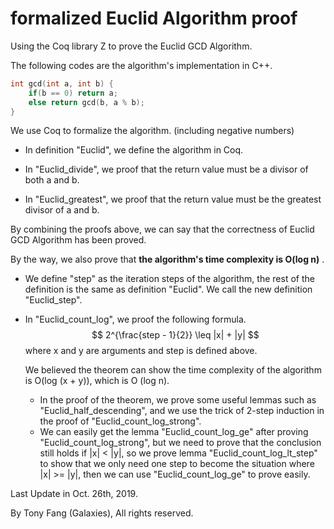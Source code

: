 # formalized Euclid Algorithm proof
Using the Coq library Z to prove the Euclid GCD Algorithm.

The following codes are the algorithm's implementation in C++.

```C++
int gcd(int a, int b) {
    if(b == 0) return a;
    else return gcd(b, a % b);
}
```

We use Coq to formalize the algorithm. (including negative numbers)

- In definition "Euclid", we define the algorithm in Coq.

- In "Euclid_divide", we proof that the return value must be a divisor of both a and b.

- In "Euclid_greatest", we proof that the return value must be the greatest divisor of a and b.

By combining the proofs above, we can say that the correctness of Euclid GCD Algorithm has been proved.

By the way, we also prove that **the algorithm's time complexity is O(log n)** .

- We define "step" as the iteration steps of the algorithm, the rest of the definition is the same as definition "Euclid". We call the new definition "Euclid_step".

- In "Euclid_count_log", we proof the following formula.
  $$
  2^{\frac{step - 1}{2}} \leq |x| + |y|
  $$
  where x and y are arguments and step is defined above.

  We believed the theorem can show the time complexity of the algorithm is O(log (x + y)), which is O (log n).

  - In the proof of the theorem, we prove some useful lemmas such as "Euclid_half_descending", and we use the trick of 2-step induction in the proof of "Euclid_count_log_strong".
  - We can easily get the lemma "Euclid_count_log_ge" after proving "Euclid_count_log_strong", but we need to prove that the conclusion still holds if |x| < |y|, so we prove lemma "Euclid_count_log_lt_step" to show that we only need one step to become the situation where |x| >= |y|, then we can use "Euclid_count_log_ge" to prove easily.

Last Update in Oct. 26th, 2019.

By Tony Fang (Galaxies), All rights reserved.
